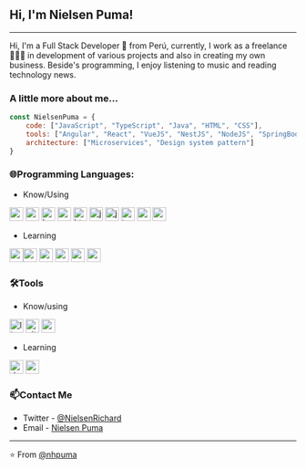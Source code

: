<h2> Hi, I'm Nielsen Puma! </h2>
<hr />

Hi, I'm a Full Stack Developer 🚀 from Perú, currently, I work as a freelance 👨🏽‍💻 in development of various projects and also in creating my own business. Beside's programming, I enjoy listening to music and reading technology news.

### A little more about me...

```Javascript
const NielsenPuma = {
    code: ["JavaScript", "TypeScript", "Java", "HTML", "CSS"],
    tools: ["Angular", "React", "VueJS", "NestJS", "NodeJS", "SpringBoot", "Bootstrap"],
    architecture: ["Microservices", "Design system pattern"]
}
```

### 🌐Programming Languages:
- Know/Using
<p><img
    src="https://devicons.github.io/devicon/devicon.git/icons/angularjs/angularjs-original.svg"
    alt="angularjs"
    width="24"
    height="24"
  />
  <img
    src="https://devicons.github.io/devicon/devicon.git/icons/android/android-original-wordmark.svg"
    alt="android"
    width="24"
    height="24"
  />
   <img
    src="https://devicons.github.io/devicon/devicon.git/icons/bootstrap/bootstrap-plain.svg"
    alt="bootstrap"
    width="24"
    height="24"
  />
  <img
    src="https://devicons.github.io/devicon/devicon.git/icons/css3/css3-original-wordmark.svg"
    alt="css3"
    width="24"
    height="24"
  />
  <img
    src="https://devicons.github.io/devicon/devicon.git/icons/html5/html5-original-wordmark.svg"
    alt="html5"
    width="24"
    height="24"
  />
  <img
    src="https://devicons.github.io/devicon/devicon.git/icons/java/java-original-wordmark.svg"
    alt="java"
    width="24"
    height="24"
  />
  <img
    src="https://devicons.github.io/devicon/devicon.git/icons/javascript/javascript-original.svg"
    alt="javascript"
    width="24"
    height="24"
  />
  <img
    src="https://devicons.github.io/devicon/devicon.git/icons/typescript/typescript-original.svg"
    alt="typescript"
    width="24"
    height="24"
  />
  <img
    src="https://devicons.github.io/devicon/devicon.git/icons/mysql/mysql-original-wordmark.svg"
    alt="mysql"
    width="24"
    height="24"
  />
  <img
    src="https://devicons.github.io/devicon/devicon.git/icons/nodejs/nodejs-original-wordmark.svg"
    alt="nodejs"
    width="24"
    height="24"
  />
  </p>

- Learning
<p><img src="https://devicons.github.io/devicon/devicon.git/icons/vuejs/vuejs-original-wordmark.svg" alt="vuejs" width="24" height="24"/><img src="https://devicons.github.io/devicon/devicon.git/icons/react/react-original-wordmark.svg" alt="react" width="24" height="24"/>
<img
    src="https://devicons.github.io/devicon/devicon.git/icons/mongodb/mongodb-original-wordmark.svg"
    alt="mongodb"
    width="24"
    height="24"
  />
  <img
    src="https://devicons.github.io/devicon/devicon.git/icons/postgresql/postgresql-original-wordmark.svg"
    alt="postgresql"
    width="24"
    height="24"
  />
  <img
    src="https://devicons.github.io/devicon/devicon.git/icons/redux/redux-original.svg"
    alt="redux"
    width="24"
    height="24"
  />
  <img
    src="https://devicons.github.io/devicon/devicon.git/icons/express/express-original-wordmark.svg"
    alt="express"
    width="24"
    height="24"
  />
  </p>


### 🛠️Tools
- Know/using
<p>
<img
    src="https://devicons.github.io/devicon/devicon.git/icons/linux/linux-original.svg"
    alt="linux"
    width="24"
    height="24"
  />
  <img src="https://raw.githubusercontent.com/Delta456/Delta456/master/img/git.png" alt="git logo" width="24">
  <img src="https://raw.githubusercontent.com/Delta456/Delta456/master/img/vscode.png" alt="vscode logo" width="24" />
</p>

- Learning
<p>
<img src="https://devicons.github.io/devicon/devicon.git/icons/docker/docker-original-wordmark.svg" alt="docker logo" width="24" />
<img src="https://devicons.github.io/devicon/devicon.git/icons/amazonwebservices/amazonwebservices-original-wordmark.svg" alt="aws" width="24" height="24"/>
</p>


### 📫Contact Me
- Twitter - [@NielsenRichard](https://twitter.com/NielsenRichard)
- Email - [Nielsen Puma](mailto:nielhpuma@gmail.com)
---

⭐️ From [@nhpuma](https://github.com/nhpuma)
